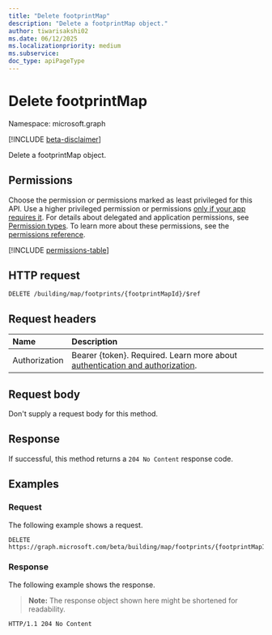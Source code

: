 ```yaml
---
title: "Delete footprintMap"
description: "Delete a footprintMap object."
author: tiwarisakshi02
ms.date: 06/12/2025
ms.localizationpriority: medium
ms.subservice: 
doc_type: apiPageType
---
```


# Delete footprintMap

Namespace: microsoft.graph

[!INCLUDE [beta-disclaimer](../../includes/beta-disclaimer.md)]

Delete a footprintMap object.

## Permissions

Choose the permission or permissions marked as least privileged for this API. Use a higher privileged permission or permissions [only if your app requires it](/graph/permissions-overview#best-practices-for-using-microsoft-graph-permissions). For details about delegated and application permissions, see [Permission types](/graph/permissions-overview#permission-types). To learn more about these permissions, see the [permissions reference](/graph/permissions-reference).

<!-- {
  "blockType": "permissions",
  "name": "buildingmap-delete-footprints-permissions"
}
-->
[!INCLUDE [permissions-table](../includes/permissions/buildingmap-delete-footprints-permissions.md)]

## HTTP request

<!-- {
  "blockType": "ignored"
}
-->
``` http
DELETE /building/map/footprints/{footprintMapId}/$ref
```

## Request headers

|Name|Description|
|:---|:---|
|Authorization|Bearer {token}. Required. Learn more about [authentication and authorization](/graph/auth/auth-concepts).|

## Request body

Don't supply a request body for this method.

## Response

If successful, this method returns a `204 No Content` response code.

## Examples

### Request

The following example shows a request.
<!-- {
  "blockType": "request",
  "name": "delete_footprintmap"
}
-->
``` http
DELETE https://graph.microsoft.com/beta/building/map/footprints/{footprintMapId}
```


### Response

The following example shows the response.
>**Note:** The response object shown here might be shortened for readability.
<!-- {
  "blockType": "response",
  "truncated": true
}
-->
``` http
HTTP/1.1 204 No Content
```

